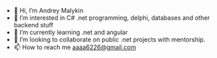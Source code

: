 - 👋 Hi, I’m Andrey Malykin
- 👀 I’m interested in C# .net programming, delphi, databases and other backend stuff
- 🌱 I’m currently learning .net and angular
- 💞️ I’m looking to collaborate on public .net projects with mentorship.
- 📫 How to reach me aaaa6226@gmail.com

<!---
and2684/and2684 is a ✨ special ✨ repository because its `README.md` (this file) appears on your GitHub profile.
You can click the Preview link to take a look at your changes.
--->
